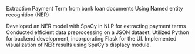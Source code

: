 Extraction Payment Term from bank loan documents Using Named entity recognition (NER)

Developed an NER model with SpaCy in NLP for extracting payment terms
Conducted efficient data preprocessing on a JSON dataset.
Utilized Python for backend development, incorporating Flask for the UI.
Implemented visualization of NER results using SpaCy's displacy module.
